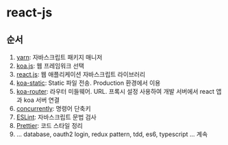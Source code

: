 # react-js

## 순서

1. [yarn](docs/001.yarn.md): 자바스크립트 패키지 매니저
1. [koa.js](docs/002.koa.md): 웹 프레임워크 선택
1. [react.js](docs/003.react.md): 웹 애플리케이션 자바스크립트 라이브러리
1. [koa-static](docs/004.koa-static.md): Static 파일 전송. Production 환경에서 이용
1. [koa-router](docs/005.koa-router.md): 라우터 미들웨어. URL. 프록시 설정 사용하여 개발 서버에서 react 앱과 koa 서버 연결
1. [concurrently](docs/006.concurrently.md): 명령어 단축키
1. [ESLint](docs/007.eslint.md): 자바스크립트 문법 검사
1. [Prettier](docs/008.prettier.md): 코드 스타일 정리
1. ... database, oauth2 login, redux pattern, tdd, es6, typescript ... 계속
